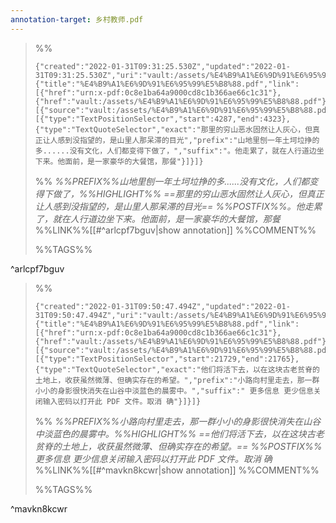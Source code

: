 ```yaml
---
annotation-target: 乡村教师.pdf
---
```



>%%
>```annotation-json
>{"created":"2022-01-31T09:31:25.530Z","updated":"2022-01-31T09:31:25.530Z","uri":"vault:/assets/%E4%B9%A1%E6%9D%91%E6%95%99%E5%B8%88.pdf","document":{"title":"%E4%B9%A1%E6%9D%91%E6%95%99%E5%B8%88.pdf","link":[{"href":"urn:x-pdf:0c8e1ba64a9000cd8c1b366ae66c1c31"},{"href":"vault:/assets/%E4%B9%A1%E6%9D%91%E6%95%99%E5%B8%88.pdf"}],"documentFingerprint":"0c8e1ba64a9000cd8c1b366ae66c1c31"},"target":[{"source":"vault:/assets/%E4%B9%A1%E6%9D%91%E6%95%99%E5%B8%88.pdf","selector":[{"type":"TextPositionSelector","start":4287,"end":4323},{"type":"TextQuoteSelector","exact":"那里的穷山恶水固然让人灰心，但真正让人感到没指望的，是山里人那呆滞的目光","prefix":"山地里刨一年土坷垃挣的多......没有文化，人们都变得下做了，","suffix":"。他走累了，就在人行道边坐下来。他面前，是一家豪华的大餐馆，那餐"}]}]}
>```
>%%
>*%%PREFIX%%山地里刨一年土坷垃挣的多......没有文化，人们都变得下做了，%%HIGHLIGHT%% ==那里的穷山恶水固然让人灰心，但真正让人感到没指望的，是山里人那呆滞的目光== %%POSTFIX%%。他走累了，就在人行道边坐下来。他面前，是一家豪华的大餐馆，那餐*
>%%LINK%%[[#^arlcpf7bguv|show annotation]]
>%%COMMENT%%
>
>%%TAGS%%
>
^arlcpf7bguv


>%%
>```annotation-json
>{"created":"2022-01-31T09:50:47.494Z","updated":"2022-01-31T09:50:47.494Z","uri":"vault:/assets/%E4%B9%A1%E6%9D%91%E6%95%99%E5%B8%88.pdf","document":{"title":"%E4%B9%A1%E6%9D%91%E6%95%99%E5%B8%88.pdf","link":[{"href":"urn:x-pdf:0c8e1ba64a9000cd8c1b366ae66c1c31"},{"href":"vault:/assets/%E4%B9%A1%E6%9D%91%E6%95%99%E5%B8%88.pdf"}],"documentFingerprint":"0c8e1ba64a9000cd8c1b366ae66c1c31"},"target":[{"source":"vault:/assets/%E4%B9%A1%E6%9D%91%E6%95%99%E5%B8%88.pdf","selector":[{"type":"TextPositionSelector","start":21729,"end":21765},{"type":"TextQuoteSelector","exact":"他们将活下去，以在这块古老贫脊的土地上，收获虽然微薄、但确实存在的希望。","prefix":"小路向村里走去，那一群小小的身影很快消失在山谷中淡蓝色的晨雾中。","suffix":" 更多信息 更少信息关闭输入密码以打开此 PDF 文件。取消 确"}]}]}
>```
>%%
>*%%PREFIX%%小路向村里走去，那一群小小的身影很快消失在山谷中淡蓝色的晨雾中。%%HIGHLIGHT%% ==他们将活下去，以在这块古老贫脊的土地上，收获虽然微薄、但确实存在的希望。== %%POSTFIX%%更多信息 更少信息关闭输入密码以打开此 PDF 文件。取消 确*
>%%LINK%%[[#^mavkn8kcwr|show annotation]]
>%%COMMENT%%
>
>%%TAGS%%
>
^mavkn8kcwr

